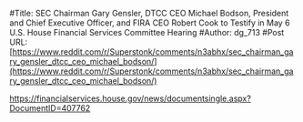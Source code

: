 #Title: SEC Chairman Gary Gensler, DTCC CEO Michael Bodson, President and Chief Executive Officer, and FIRA CEO Robert Cook to Testify in May 6 U.S. House Financial Services Committee Hearing
#Author: dg_713
#Post URL: [https://www.reddit.com/r/Superstonk/comments/n3abhx/sec_chairman_gary_gensler_dtcc_ceo_michael_bodson/](https://www.reddit.com/r/Superstonk/comments/n3abhx/sec_chairman_gary_gensler_dtcc_ceo_michael_bodson/)


https://financialservices.house.gov/news/documentsingle.aspx?DocumentID=407762